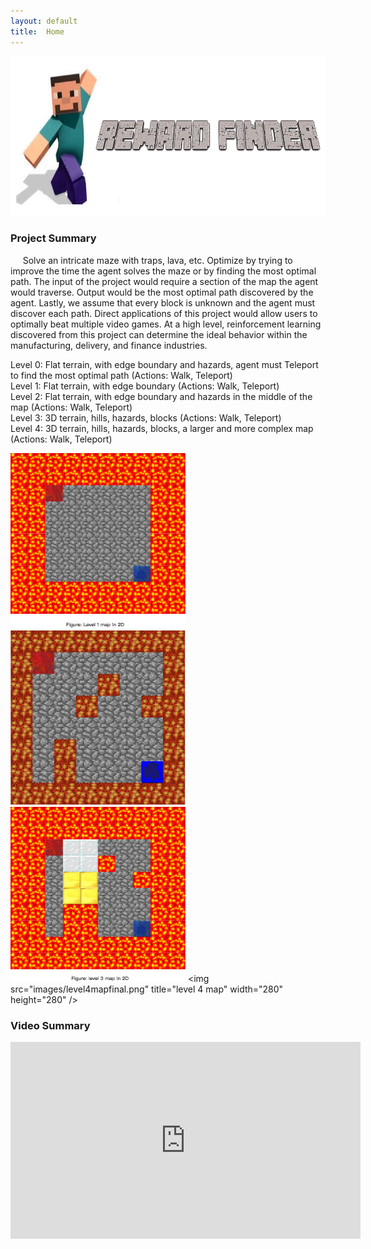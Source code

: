 ```yaml
---
layout: default
title:  Home
---
```


<p align="center">
<img src="images/logo.jpeg" title="logo" width="647" height="256"  />
</p>


### Project Summary
&nbsp;&nbsp;&nbsp;&nbsp; Solve an intricate maze with traps, lava, etc. Optimize by trying to improve the time the agent solves the maze or by finding the most optimal path. The input of the project would require a section of the map the agent would traverse. Output would be the most optimal path discovered by the agent. Lastly, we assume that every block is unknown and the agent must discover each path. Direct applications of this project would allow users to optimally beat multiple video games. At a high level, reinforcement learning discovered from this project can determine the ideal behavior within the manufacturing, delivery, and finance industries.

Level 0: Flat terrain, with edge boundary and hazards, agent must Teleport to find the most optimal path (Actions: Walk, Teleport) <br>
Level 1: Flat terrain, with edge boundary (Actions: Walk, Teleport) <br>
Level 2: Flat terrain, with edge boundary and hazards in the middle of the map (Actions: Walk, Teleport) <br>
Level 3: 3D terrain, hills, hazards, blocks (Actions: Walk, Teleport) <br>
Level 4: 3D terrain, hills, hazards, blocks, a larger and more complex map (Actions: Walk, Teleport) <br>  


<img src="images/level1mapfinal.png" title="level 1 map" width="280" height="280" /> <img src="images/level2.jpeg" title="level2mapfinal.png" width="280" height="280" /> <img src="images/level3mapfinal.png" title="level 3 map" width="280" height="280" /> <img src="images/level4mapfinal.png" title="level 4 map" width="280" height="280" /\>


### Video Summary
<p align="center">
<div id="video_frame">
  <iframe width="560" height="315" src="https://www.youtube.com/embed/F1k1Qw6ZEIo" frameborder="0" allowfullscreen></iframe>
</div>
</p>
